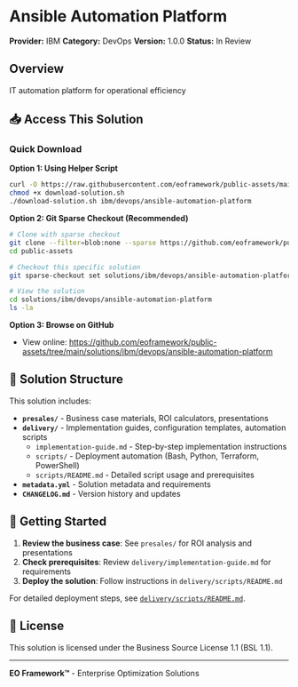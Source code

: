 # Ansible Automation Platform

**Provider:** IBM
**Category:** DevOps
**Version:** 1.0.0
**Status:** In Review

## Overview

IT automation platform for operational efficiency

## 📥 Access This Solution

### Quick Download

**Option 1: Using Helper Script**
```bash
curl -O https://raw.githubusercontent.com/eoframework/public-assets/main/download-solution.sh
chmod +x download-solution.sh
./download-solution.sh ibm/devops/ansible-automation-platform
```

**Option 2: Git Sparse Checkout (Recommended)**
```bash
# Clone with sparse checkout
git clone --filter=blob:none --sparse https://github.com/eoframework/public-assets.git
cd public-assets

# Checkout this specific solution
git sparse-checkout set solutions/ibm/devops/ansible-automation-platform

# View the solution
cd solutions/ibm/devops/ansible-automation-platform
ls -la
```

**Option 3: Browse on GitHub**
- View online: https://github.com/eoframework/public-assets/tree/main/solutions/ibm/devops/ansible-automation-platform

## 📁 Solution Structure

This solution includes:

- **`presales/`** - Business case materials, ROI calculators, presentations
- **`delivery/`** - Implementation guides, configuration templates, automation scripts
  - `implementation-guide.md` - Step-by-step implementation instructions
  - `scripts/` - Deployment automation (Bash, Python, Terraform, PowerShell)
  - `scripts/README.md` - Detailed script usage and prerequisites
- **`metadata.yml`** - Solution metadata and requirements
- **`CHANGELOG.md`** - Version history and updates

## 🚀 Getting Started

1. **Review the business case**: See `presales/` for ROI analysis and presentations
2. **Check prerequisites**: Review `delivery/implementation-guide.md` for requirements
3. **Deploy the solution**: Follow instructions in `delivery/scripts/README.md`

For detailed deployment steps, see [`delivery/scripts/README.md`](delivery/scripts/README.md).

## 📄 License

This solution is licensed under the Business Source License 1.1 (BSL 1.1).

---

**EO Framework™** - Enterprise Optimization Solutions
